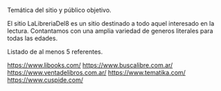 Temática del sitio y público objetivo.

El sitio LaLibreriaDel8 es un sitio destinado a todo aquel interesado en la lectura. Contantamos con una amplia variedad de generos literales para todas las edades.

Listado de al menos 5 referentes.

https://www.libooks.com/
https://www.buscalibre.com.ar/
https://www.ventadelibros.com.ar/
https://www.tematika.com/
https://www.cuspide.com/